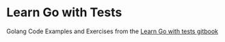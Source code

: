 # Learn Go with Tests

Golang Code Examples and Exercises from the [Learn Go with tests gitbook](https://quii.gitbook.io/learn-go-with-tests/)

